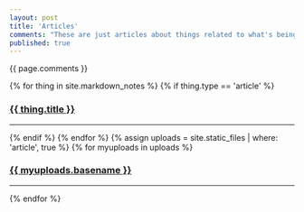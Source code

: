 ```yaml
---
layout: post
title: 'Articles'
comments: "These are just articles about things related to what's being learned. They aren't essential, but if you're curious; feel free to read up. They're here for your leisure and oftentimes concepts need more explanation. Hope this clears things up or expands how you see things. You don't have to though."
published: true
---
```


{{ page.comments }}

<div>
{% for thing in site.markdown_notes %}
  {% if thing.type == 'article' %}
    <h3><a href="{{ thing.url | relative_url }}">{{ thing.title }}</a></h3><hr/>
  {% endif %}
{% endfor %}
{% assign uploads = site.static_files | where: 'article', true %}
{% for myuploads in uploads %}
  <h3><a href= "{{ site.baseurl }}/{{ myuploads.path }}">{{ myuploads.basename }}</a></h3><hr/>
{% endfor %}
</div>

